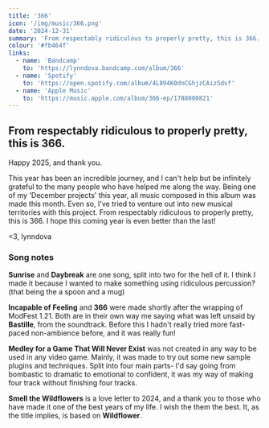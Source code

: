 ```yaml
---
title: '366'
icon: '/img/music/366.png'
date: '2024-12-31'
summary: 'From respectably ridiculous to properly pretty, this is 366.'
colour: '#fb464f'
links:
  - name: 'Bandcamp'
    to: 'https://lynndova.bandcamp.com/album/366'
  - name: 'Spotify'
    to: 'https://open.spotify.com/album/4L894K0dnCGhjzCAiz5dvf'
  - name: 'Apple Music'
    to: 'https://music.apple.com/album/366-ep/1788000821'
---
```


## From respectably ridiculous to properly pretty, this is 366.

Happy 2025, and thank you.

This year has been an incredible journey, and I can't help but be infinitely grateful to the many people who have helped me along the way. Being one of my 'December projects' this year, all music composed in this album was made this month. Even so, I've tried to venture out into new musical territories with this project. From respectably ridiculous to properly pretty, this is 366. I hope this coming year is even better than the last!

&lt;3, lynndova

### Song notes

**Sunrise** and **Daybreak** are one song, split into two for the hell of it. I think I made it because I wanted to make something using ridiculous percussion? (that being the a spoon and a mug)

**Incapable of Feeling** and **366** were made shortly after the wrapping of ModFest 1.21. Both are in their own way me saying what was left unsaid by **Bastille**, from the soundtrack. Before this I hadn't really tried more fast-paced non-ambience before, and it was really fun!

**Medley for a Game That Will Never Exist** was not created in any way to be used in any video game. Mainly, it was made to try out some new sample plugins and techniques. Split into four main parts- I'd say going from bombastic to dramatic to emotional to confident, it was my way of making four track without finishing four tracks.

**Smell the Wildflowers** is a love letter to 2024, and a thank you to those who have made it one of the best years of my life. I wish the them the best. It, as the title implies, is based on **Wildflower**.
